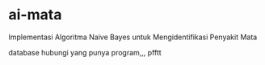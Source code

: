 # ai-mata
Implementasi Algoritma Naive Bayes untuk Mengidentifikasi Penyakit Mata

database hubungi yang punya program,,, pfftt

